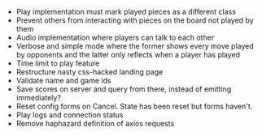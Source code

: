 - Play implementation must mark played pieces as a different class
- Prevent others from interacting with pieces on the board not played by them
- Audio implementation where players can talk to each other
- Verbose and simple mode where the former shows every move played by opponents and
  the latter only reflects when a player has played
- Time limit to play feature
- Restructure nasty css-hacked landing page
- Validate name and game ids
- Save scores on server and query from there, instead of emitting immediately?
- Reset config forms on Cancel. State has been reset but forms haven't. 
- Play logs and connection status
- Remove haphazard definition of axios requests